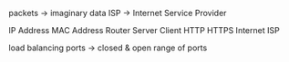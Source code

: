packets -> imaginary data
ISP -> Internet Service Provider


IP Address
MAC Address
Router
Server
Client
HTTP
HTTPS
Internet
ISP

load balancing
ports -> closed & open
range of ports
